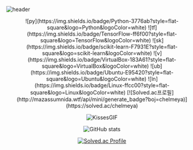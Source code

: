 ![header](https://capsule-render.vercel.app/api?type=waving&color=gradient&height=200&section=header&text=Jeongah%20Yun&fontColor=ffffff&fontSize=60)

<div align="center">
![py](https://img.shields.io/badge/Python-3776ab?style=flat-square&logo=Python&logoColor=white)
![tf](https://img.shields.io/badge/TensorFlow-ff6f00?style=flat-square&logo=TensorFlow&logoColor=white)
![sk](https://img.shields.io/badge/scikit-learn-F7931E?style=flat-square&logo=scikit-learn&logoColor=white)
![v](https://img.shields.io/badge/VirtualBox-183A61?style=flat-square&logo=VirtualBox&logoColor=white)
![ub](https://img.shields.io/badge/Ubuntu-E95420?style=flat-square&logo=Ubuntu&logoColor=white)
![ln](https://img.shields.io/badge/Linux-ffcc00?style=flat-square&logo=Linux&logoColor=white)
[![Solved.ac프로필](http://mazassumnida.wtf/api/mini/generate_badge?boj=chelmeya)](https://solved.ac/chelmeya)

![KissesGIF](https://user-images.githubusercontent.com/96214121/188601724-9bd17ffd-7281-443d-920b-3c497918ede2.gif)

![GitHub stats](https://github-readme-stats.vercel.app/api?username=yunjeongah&hide=stars,prs,issues,contribs&show_icons=true&theme=cobalt)

[![Solved.ac Profile](http://mazassumnida.wtf/api/v2/generate_badge?boj=chelmeya)](https://solved.ac/chelmeya/)
</div>
